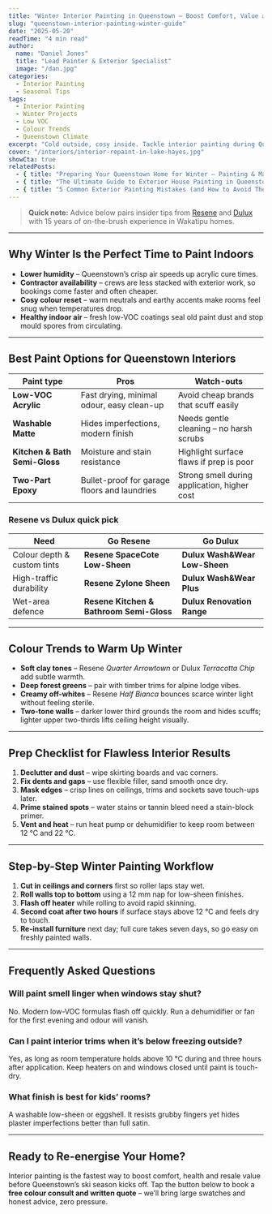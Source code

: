 ```yaml
---
title: "Winter Interior Painting in Queenstown – Boost Comfort, Value and Style Before Spring"
slug: "queenstown-interior-painting-winter-guide"
date: "2025-05-20"
readTime: "4 min read"
author:
  name: "Daniel Jones"
  title: "Lead Painter & Exterior Specialist"
  image: "/dan.jpg"
categories:
  - Interior Painting
  - Seasonal Tips
tags:
  - Interior Painting
  - Winter Projects
  - Low VOC
  - Colour Trends
  - Queenstown Climate
excerpt: "Cold outside, cosy inside. Tackle interior painting during Queenstown’s quiet winter months and enjoy healthier air, warmer vibes and off-season savings."
cover: "/interiors/interior-repaint-in-lake-hayes.jpg"
showCta: true
relatedPosts:
  - { title: "Preparing Your Queenstown Home for Winter – Painting & Maintenance Checklist", slug: "queenstown-winter-painting-checklist", image: "/exteriors/exterior-painting-in-queenstown.jpg" }
  - { title: "The Ultimate Guide to Exterior House Painting in Queenstown", slug: "exterior-house-painting-queenstown-guide", image: "/exteriors/exterior-render-repaint-queenstown.jpg" }
  - { title: "5 Common Exterior Painting Mistakes (and How to Avoid Them)", slug: "common-exterior-painting-mistakes", image: "/article-8.jpg" }
---
```


> **Quick note:** Advice below pairs insider tips from [Resene](https://www.resene.co.nz/) and [Dulux](https://www.dulux.co.nz/) with 15 years of on-the-brush experience in Wakatipu homes.

---

## Why Winter Is the Perfect Time to Paint Indoors

- **Lower humidity** – Queenstown’s crisp air speeds up acrylic cure times.
- **Contractor availability** – crews are less stacked with exterior work, so bookings come faster and often cheaper.
- **Cosy colour reset** – warm neutrals and earthy accents make rooms feel snug when temperatures drop.
- **Healthy indoor air** – fresh low-VOC coatings seal old paint dust and stop mould spores from circulating.

---

## Best Paint Options for Queenstown Interiors

| Paint type | Pros | Watch-outs |
|------------|------|-----------|
| **Low-VOC Acrylic** | Fast drying, minimal odour, easy clean-up | Avoid cheap brands that scuff easily |
| **Washable Matte** | Hides imperfections, modern finish | Needs gentle cleaning – no harsh scrubs |
| **Kitchen & Bath Semi-Gloss** | Moisture and stain resistance | Highlight surface flaws if prep is poor |
| **Two-Part Epoxy** | Bullet-proof for garage floors and laundries | Strong smell during application, higher cost |

### Resene vs Dulux quick pick

| Need | Go Resene | Go Dulux |
|------|-----------|----------|
| Colour depth & custom tints | **Resene SpaceCote Low-Sheen** | **Dulux Wash&Wear Low-Sheen** |
| High-traffic durability | **Resene Zylone Sheen** | **Dulux Wash&Wear Plus** |
| Wet-area defence | **Resene Kitchen & Bathroom Semi-Gloss** | **Dulux Renovation Range** |

---

## Colour Trends to Warm Up Winter

- **Soft clay tones** – Resene *Quarter Arrowtown* or Dulux *Terracotta Chip* add subtle warmth.
- **Deep forest greens** – pair with timber trims for alpine lodge vibes.
- **Creamy off-whites** – Resene *Half Bianca* bounces scarce winter light without feeling sterile.
- **Two-tone walls** – darker lower third grounds the room and hides scuffs; lighter upper two-thirds lifts ceiling height visually.

---

## Prep Checklist for Flawless Interior Results

1. **Declutter and dust** – wipe skirting boards and vac corners.
2. **Fix dents and gaps** – use flexible filler, sand smooth once dry.
3. **Mask edges** – crisp lines on ceilings, trims and sockets save touch-ups later.
4. **Prime stained spots** – water stains or tannin bleed need a stain-block primer.
5. **Vent and heat** – run heat pump or dehumidifier to keep room between 12 °C and 22 °C.

---

## Step-by-Step Winter Painting Workflow

1. **Cut in ceilings and corners** first so roller laps stay wet.
2. **Roll walls top to bottom** using a 12 mm nap for low-sheen finishes.
3. **Flash off heater** while rolling to avoid rapid skinning.
4. **Second coat after two hours** if surface stays above 12 °C and feels dry to touch.
5. **Re-install furniture** next day; full cure takes seven days, so go easy on freshly painted walls.

---

## Frequently Asked Questions

### Will paint smell linger when windows stay shut?

No. Modern low-VOC formulas flash off quickly. Run a dehumidifier or fan for the first evening and odour will vanish.

### Can I paint interior trims when it’s below freezing outside?

Yes, as long as room temperature holds above 10 °C during and three hours after application. Keep heaters on and windows closed until paint is touch-dry.

### What finish is best for kids’ rooms?

A washable low-sheen or eggshell. It resists grubby fingers yet hides plaster imperfections better than full satin.

---

## Ready to Re-energise Your Home?

Interior painting is the fastest way to boost comfort, health and resale value before Queenstown’s ski season kicks off. Tap the button below to book a **free colour consult and written quote** – we’ll bring large swatches and honest advice, zero pressure.

